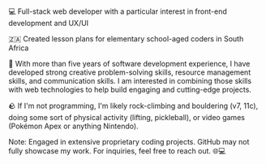 💻 Full-stack web developer with a particular interest in front-end development and UX/UI

🇿🇦 Created lesson plans for elementary school-aged coders in South Africa

🌟 With more than five years of software development experience, I have developed strong creative problem-solving skills, resource management skills, and communication skills. I am interested in combining those skills with web technologies to help build engaging and cutting-edge projects.

🪨 If I'm not programming, I'm likely rock-climbing and bouldering (v7, 11c), doing some sort of physical activity (lifting, pickleball), or video games (Pokémon Apex or anything Nintendo).

Note: Engaged in extensive proprietary coding projects. GitHub may not fully showcase my work. For inquiries, feel free to reach out. 🌐💻

